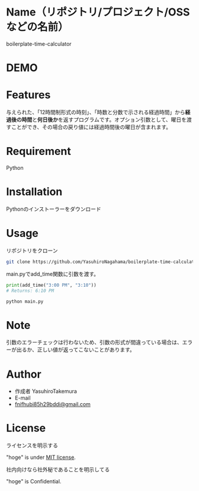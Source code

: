 # Name（リポジトリ/プロジェクト/OSSなどの名前）

boilerplate-time-calculator

# DEMO



# Features

与えられた、「12時間制形式の時刻」、「時数と分数で示される経過時間」から**経過後の時間**と**何日後か**を返すプログラムです。オプション引数として、曜日を渡すことができ、その場合の戻り値には経過時間後の曜日が含まれます。

# Requirement

Python

# Installation

Pythonのインストーラーをダウンロード

# Usage

リポジトリをクローン
```bash
git clone https://github.com/YasuhiroNagahama/boilerplate-time-calculator.git
```

main.pyでadd_time関数に引数を渡す。
```python:main.py
print(add_time("3:00 PM", "3:10"))
# Returns: 6:10 PM
```

```bash
python main.py
```

# Note

引数のエラーチェックは行わないため、引数の形式が間違っている場合は、エラーが出るか、正しい値が返ってこないことがあります。

# Author

* 作成者
YasuhiroTakemura
* E-mail
* fnifhubi85h29bddi@gmail.com

# License
ライセンスを明示する

"hoge" is under [MIT license](https://en.wikipedia.org/wiki/MIT_License).

社内向けなら社外秘であることを明示してる

"hoge" is Confidential.
